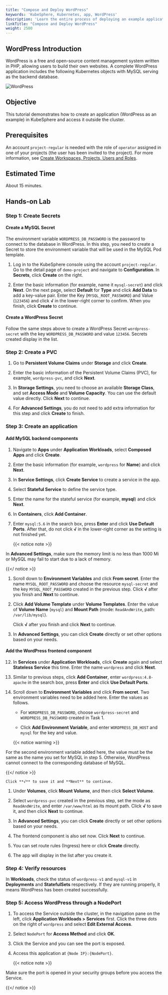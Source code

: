 ```yaml
---
title: "Compose and Deploy WordPress"
keywords: 'KubeSphere, Kubernetes, app, WordPress'
description: 'Learn the entire process of deploying an example application in KubeSphere, including credential creation, volume creation, and component settings.'
linkTitle: "Compose and Deploy WordPress"
weight: 2500
---
```


## WordPress Introduction

WordPress is a free and open-source content management system written in PHP, allowing users to build their own websites. A complete WordPress application includes the following Kubernetes objects with MySQL serving as the backend database.

![WordPress](/images/docs/quickstart/wordpress-deployment/WordPress.png)

## Objective

This tutorial demonstrates how to create an application (WordPress as an example) in KubeSphere and access it outside the cluster.

## Prerequisites

An account `project-regular` is needed with the role of `operator` assigned in one of your projects (the user has been invited to the project). For more information, see [Create Workspaces, Projects, Users and Roles](../create-workspace-and-project/).

## Estimated Time

About 15 minutes.

## Hands-on Lab

### Step 1: Create Secrets

#### Create a MySQL Secret

The environment variable `WORDPRESS_DB_PASSWORD` is the password to connect to the database in WordPress. In this step, you need to create a Secret to store the environment variable that will be used in the MySQL Pod template.

1. Log in to the KubeSphere console using the account `project-regular`. Go to the detail page of `demo-project` and navigate to **Configuration**. In **Secrets**, click **Create** on the right.

2. Enter the basic information (for example, name it `mysql-secret`) and click **Next**. On the next page, select **Default** for **Type** and click **Add Data** to add a key-value pair. Enter the Key (`MYSQL_ROOT_PASSWORD`) and Value (`123456`) and click **√** in the lower-right corner to confirm. When you finish, click **Create** to continue.

#### Create a WordPress Secret

Follow the same steps above to create a WordPress Secret `wordpress-secret` with the key `WORDPRESS_DB_PASSWORD` and value `123456`. Secrets created display in the list.

### Step 2: Create a PVC

1. Go to **Persistent Volume Claims** under **Storage** and click **Create**.

2. Enter the basic information of the Persistent Volume Claims (PVC), for example, `wordpress-pvc`, and click **Next**.

3. In **Storage Settings**, you need to choose an available **Storage Class**, and set **Access Mode** and **Volume Capacity**. You can use the default value directly. Click **Next** to continue.

4. For **Advanced Settings**, you do not need to add extra information for this step and click **Create** to finish.

### Step 3: Create an application

#### Add MySQL backend components

1. Navigate to **Apps** under **Application Workloads**, select **Composed Apps** and click **Create**.

2. Enter the basic information (for example, `wordpress` for **Name**) and click **Next**.

3. In **Service Settings**, click **Create Service** to create a service in the app.

4. Select **Stateful Service** to define the service type.

5. Enter the name for the stateful service (for example, **mysql**) and click **Next**.

6. In **Containers**, click **Add Container**.

7. Enter `mysql:5.6` in the search box, press **Enter** and click **Use Default Ports**. After that, do not click **√** in the lower-right corner as the setting is not finished yet.

   {{< notice note >}}

In **Advanced Settings**, make sure the memory limit is no less than 1000 Mi or MySQL may fail to start due to a lack of memory.

{{</ notice >}} 

1. Scroll down to **Environment Variables** and click **From secret**. Enter the name `MYSQL_ROOT_PASSWORD` and choose the resource `mysql-secret` and the key `MYSQL_ROOT_PASSWORD` created in the previous step. Click **√** after you finish and **Next** to continue.

2. Click **Add Volume Template** under **Volume Templates**. Enter the value of **Volume Name** (`mysql`) and **Mount Path** (mode: `ReadAndWrite`, path: `/var/lib/mysql`).

   Click **√** after you finish and click **Next** to continue.

3.  In **Advanced Settings**, you can click **Create** directly or set other options based on your needs.

#### Add the WordPress frontend component

12. In **Services** under **Application Workloads**, click **Create** again and select **Stateless Service** this time. Enter the name `wordpress` and click **Next**.

13. Similar to previous steps, click **Add Container**, enter `wordpress:4.8-apache` in the search box, press **Enter** and click **Use Default Ports**.

14. Scroll down to **Environment Variables** and click **From secret**. Two environment variables need to be added here. Enter the values as follows.

    - For `WORDPRESS_DB_PASSWORD`, choose `wordpress-secret` and `WORDPRESS_DB_PASSWORD` created in Task 1.

    - Click **Add Environment Variable**, and enter `WORDPRESS_DB_HOST` and `mysql` for the key and value.

    {{< notice warning >}}

For the second environment variable added here, the value must be the same as the name you set for MySQL in step 5. Otherwise, WordPress cannot connect to the corresponding database of MySQL.

{{</ notice >}}
    
    Click **√** to save it and **Next** to continue.

1.  Under **Volumes**, click **Mount Volume**, and then click **Select Volume**.

2.  Select `wordpress-pvc` created in the previous step, set the mode as `ReadAndWrite`, and enter `/var/www/html` as its mount path. Click **√** to save it, and then click **Next** to continue.

3.  In **Advanced Settings**, you can click **Create** directly or set other options based on your needs.

4.  The frontend component is also set now. Click **Next** to continue.

5.  You can set route rules (Ingress) here or click **Create** directly.

6.  The app will display in the list after you create it.

### Step 4: Verify resources

In **Workloads**, check the status of `wordpress-v1` and `mysql-v1` in **Deployments** and **StatefulSets** respectively. If they are running properly, it means WordPress has been created successfully.

### Step 5: Access WordPress through a NodePort

1. To access the Service outside the cluster, in the navigation pane on the left, click **Application Workloads > Services** first. Click the three dots on the right of `wordpress` and select **Edit External Access**.

2. Select `NodePort` for **Access Method** and click **OK**.

3. Click the Service and you can see the port is exposed.

4. Access this application at `{Node IP}:{NodePort}`.

   {{< notice note >}}

Make sure the port is opened in your security groups before you access the Service.

{{</ notice >}} 
